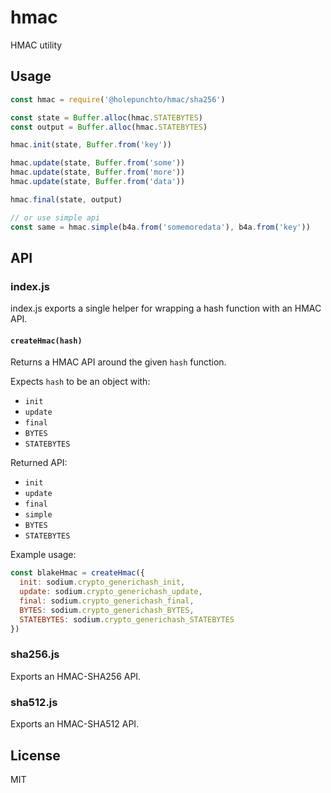 # hmac

HMAC utility

## Usage

```js
const hmac = require('@holepunchto/hmac/sha256') 

const state = Buffer.alloc(hmac.STATEBYTES) 
const output = Buffer.alloc(hmac.STATEBYTES) 

hmac.init(state, Buffer.from('key'))

hmac.update(state, Buffer.from('some'))
hmac.update(state, Buffer.from('more'))
hmac.update(state, Buffer.from('data'))

hmac.final(state, output)

// or use simple api
const same = hmac.simple(b4a.from('somemoredata'), b4a.from('key'))
```

## API

### index.js

index.js exports a single helper for wrapping a hash function with an HMAC API.

#### `createHmac(hash)` 

Returns a HMAC API around the given `hash` function.

Expects `hash` to be an object with:
- `init`
- `update`
- `final`
- `BYTES`
- `STATEBYTES`

Returned API:
- `init`
- `update`
- `final`
- `simple`
- `BYTES`
- `STATEBYTES`

Example usage:
```js
const blakeHmac = createHmac({
  init: sodium.crypto_generichash_init,
  update: sodium.crypto_generichash_update,
  final: sodium.crypto_generichash_final,
  BYTES: sodium.crypto_generichash_BYTES,
  STATEBYTES: sodium.crypto_generichash_STATEBYTES
})
```

### sha256.js

Exports an HMAC-SHA256 API.

### sha512.js

Exports an HMAC-SHA512 API.

## License

MIT
